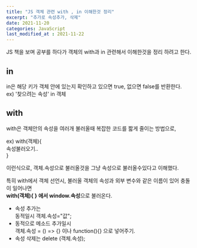 ```yaml
---
title: "JS 객체 관련 with , in 이해한것 정리"
excerpt: "추가로 속성추가, 삭제"
date: 2021-11-20
categories: JavaScript
last_modified_at : 2021-11-22
---
```


JS 책을 보며 공부를 하다가 객체의 with과 in 관련해서 이해한것을 정리 하려고 한다.


## in

in은 해당 키가 객체 안에 있는지 확인하고 있으면 true, 없으면 false를 반환한다.  
ex)    '찾으려는 속성' in 객체  

## with  

with은 객체안의 속성을 여러개 불러올때 복잡한 코드를 짧게 줄이는 방법으로,  

ex)     with(객체){  
         속성불러오기..  
    }  

이런식으로, 객체.속성으로 불러올것을 그냥 속성으로 불러올수있다고 이해했다.  

특히 with에서 객체 선언시, 불러올 객체의 속성과 외부 변수와 같은 이름이 있어 충돌이 일어나면  
<b>with(객체){ } 에서 window.속성</b>으로 불러온다.

+ 속성 추가는  
동적일시 객체.속성="값";
+ 동적으로 메소드 추가일시  
객체.속성 = () => {} 이나 function(){} 으로 넣어주기.
+ 속성 삭제는 delete (객체.속성); 
